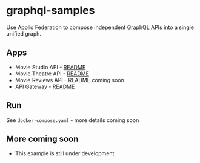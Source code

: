 # graphql-samples

Use Apollo Federation to compose independent GraphQL APIs into a single unified graph.

## Apps

- Movie Studio API - [README](movie-studio)
- Movie Theatre API - [README](movie-theatre)
- Movie Reviews API - README coming soon
- API Gateway - [README](gateway)

## Run

See `docker-compose.yaml` - more details coming soon

## More coming soon

- This example is still under development

